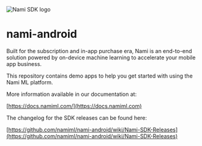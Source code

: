![Nami SDK logo](https://nami-brand.s3.amazonaws.com/images/Nami.SDK.2.0.120x137.png)

# nami-android
Built for the subscription and in-app purchase era, Nami is an end-to-end solution powered by on-device machine learning to accelerate your mobile app business.

This repository contains demo apps to help you get started with using the Nami ML platform.

More information available in our documentation at:

[https://docs.namiml.com/](https://docs.namiml.com)

The changelog for the SDK releases can be found here:

[https://github.com/namiml/nami-android/wiki/Nami-SDK-Releases](https://github.com/namiml/nami-android/wiki/Nami-SDK-Releases)
